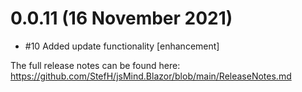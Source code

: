 # 0.0.11 (16 November 2021)
- #10 Added update functionality [enhancement]

The full release notes can be found here: https://github.com/StefH/jsMind.Blazor/blob/main/ReleaseNotes.md